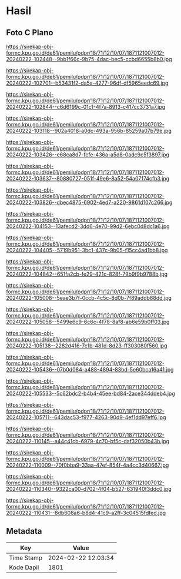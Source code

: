 # Hasil

## Foto C Plano

https://sirekap-obj-formc.kpu.go.id/de61/pemilu/pdpr/18/71/12/10/07/1871121007012-20240222-102448--9bb1f66c-9b75-4dac-bec5-ccbd6655b8b0.jpg

https://sirekap-obj-formc.kpu.go.id/de61/pemilu/pdpr/18/71/12/10/07/1871121007012-20240222-102701--b53431f2-da5a-4277-96df-df5965eedc69.jpg

https://sirekap-obj-formc.kpu.go.id/de61/pemilu/pdpr/18/71/12/10/07/1871121007012-20240222-102844--c6d6199c-01c1-4f7a-8913-c417cc3731a7.jpg

https://sirekap-obj-formc.kpu.go.id/de61/pemilu/pdpr/18/71/12/10/07/1871121007012-20240222-103118--902a4018-a0dc-493a-956b-85259a07b79e.jpg

https://sirekap-obj-formc.kpu.go.id/de61/pemilu/pdpr/18/71/12/10/07/1871121007012-20240222-103426--e68ca8d7-fcfe-436a-a5d8-0adc9c5f3897.jpg

https://sirekap-obj-formc.kpu.go.id/de61/pemilu/pdpr/18/71/12/10/07/1871121007012-20240222-103637--80880727-051f-49e6-8a52-54a07174cfb3.jpg

https://sirekap-obj-formc.kpu.go.id/de61/pemilu/pdpr/18/71/12/10/07/1871121007012-20240222-103826--dbec4875-6902-4ed7-a220-9861d107c266.jpg

https://sirekap-obj-formc.kpu.go.id/de61/pemilu/pdpr/18/71/12/10/07/1871121007012-20240222-104153--13afecd2-3dd6-4e70-99d2-6ebc0d8dc1a6.jpg

https://sirekap-obj-formc.kpu.go.id/de61/pemilu/pdpr/18/71/12/10/07/1871121007012-20240222-104405--5719b951-3bc1-437c-9b05-f15cc4ad1bb8.jpg

https://sirekap-obj-formc.kpu.go.id/de61/pemilu/pdpr/18/71/12/10/07/1871121007012-20240222-104842--651fa2cb-fe29-421c-828f-79b9f9b9788b.jpg

https://sirekap-obj-formc.kpu.go.id/de61/pemilu/pdpr/18/71/12/10/07/1871121007012-20240222-105008--5eae3b7f-0ccb-4c5c-8d0b-7f89addb88dd.jpg

https://sirekap-obj-formc.kpu.go.id/de61/pemilu/pdpr/18/71/12/10/07/1871121007012-20240222-105058--5499e6c9-6c6c-4f78-8af8-ab6e59b0ff03.jpg

https://sirekap-obj-formc.kpu.go.id/de61/pemilu/pdpr/18/71/12/10/07/1871121007012-20240222-105138--2282d416-7c1b-481d-8d23-ff303080f560.jpg

https://sirekap-obj-formc.kpu.go.id/de61/pemilu/pdpr/18/71/12/10/07/1871121007012-20240222-105436--07b0d084-a488-4894-83bd-5e60bca16a41.jpg

https://sirekap-obj-formc.kpu.go.id/de61/pemilu/pdpr/18/71/12/10/07/1871121007012-20240222-105533--5c62bdc2-b4b4-45ee-bd84-2ace344ddeb4.jpg

https://sirekap-obj-formc.kpu.go.id/de61/pemilu/pdpr/18/71/12/10/07/1871121007012-20240222-105711--643dac53-f977-4263-90d9-4ef1dd97eff6.jpg

https://sirekap-obj-formc.kpu.go.id/de61/pemilu/pdpr/18/71/12/10/07/1871121007012-20240222-110145--a44c41cb-6979-4c70-bf5c-daf32050b43b.jpg

https://sirekap-obj-formc.kpu.go.id/de61/pemilu/pdpr/18/71/12/10/07/1871121007012-20240222-110009--70f0bba9-33aa-47ef-854f-4a4cc3d40667.jpg

https://sirekap-obj-formc.kpu.go.id/de61/pemilu/pdpr/18/71/12/10/07/1871121007012-20240222-110340--9322ca00-d702-4f04-b527-631940f3ddc0.jpg

https://sirekap-obj-formc.kpu.go.id/de61/pemilu/pdpr/18/71/12/10/07/1871121007012-20240222-110431--8db608a6-b8d4-41c9-a2ff-3c04515fdfed.jpg


## Metadata

| Key        | Value               |
| ---------- | ------------------- |
| Time Stamp | 2024-02-22 12:03:34 |
| Kode Dapil | 1801                |



